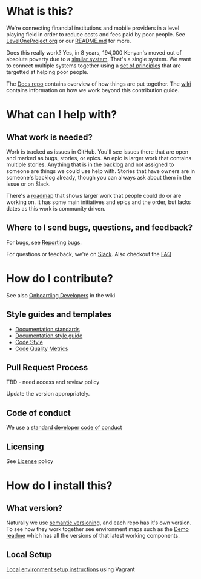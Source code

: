# What is this?
We're connecting financial institutions and mobile providers in a level playing field in order to reduce costs and fees paid by poor people. See [LevelOneProject.org](leveloneproject.org) or our [README.md](./README.md) for more.

Does this really work? Yes, in 8 years, 194,000 Kenyan's moved out of absolute poverty due to a [similar system](http://news.mit.edu/2016/mobile-money-kenyans-out-poverty-1208). That's a single system. We want to connect multiple systems together using a [set of principles](https://leveloneproject.org/wp-content/uploads/2016/03/L1P_Level-One-Principles-and-Perspective.pdf) that are targetted at helping poor people.

The [Docs repo](https://github.com/LevelOneProject/Docs) contains overview of how things are put together. The [wiki](https://github.com/LevelOneProject/Docs/wiki) contains information on how we work beyond this contribution guide. 

# What can I help with?

## What work is needed?
Work is tracked as issues in GitHub. You'll see issues there that are open and marked as bugs, stories, or epics. An epic is larger work that contains multiple stories. Anything that is in the backlog and not assigned to someone are things we could use help with. Stories that have owners are in someone's backlog already, though you can always ask about them in the issue or on Slack. 

There's a [roadmap](https://github.com/LevelOneProject/Docs/wiki/Roadmap) that shows larger work that people could do or are working on. It has some main initiatives and epics and the order, but lacks dates as this work is community driven.

## Where to I send bugs, questions, and feedback?
For bugs, see [Reporting bugs](https://github.com/LevelOneProject/Docs/wiki/Reporting-Bugs). 

For questions or feedback, we're on [Slack](leveloneproject.slack.com). Also checkout the [FAQ](https://github.com/LevelOneProject/Docs/wiki/FAQ)

# How do I contribute?
See also [Onboarding Developers](https://github.com/LevelOneProject/Docs/wiki/Onboarding-Developers) in the wiki


## Style guides and templates
- [Documentation standards](https://github.com/LevelOneProject/Docs/wiki/L1P-Documentation-and-Template-Standards)
- [Documentation style guide](https://github.com/LevelOneProject/Docs/wiki/Documentation-Style-Guide)
- [Code Style](https://github.com/LevelOneProject/Docs/wiki/Code-Style)
- [Code Quality Metrics](https://github.com/LevelOneProject/Docs/wiki/Code-Quality-Metrics)

## Pull Request Process

TBD  - need access and review policy 

Update the version appropriately. 

## Code of conduct
We use a [standard developer code of conduct](http://contributor-covenant.org/version/1/4/code_of_conduct.md)

## Licensing
See [License](https://github.com/LevelOneProject/Docs/wiki/License) policy

# How do I install this?

## What version?
Naturally we use [semantic versioning](http://semver.org/), and each repo has it's own version. To see how they work together see environment maps such as the [Demo readme](https://github.com/LevelOneProject/Docs/blob/master/AWS/Infrastructure/Customer-Demo-Env/README.md) which has all the versions of that latest working components.

## Local Setup
[Local environment setup instructions](https://github.com/LevelOneProject/interop-devops/blob/master/README.md) using Vagrant